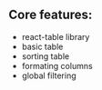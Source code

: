 ## Core features:

* react-table library
* basic table
* sorting table
* formating columns
* global filtering
